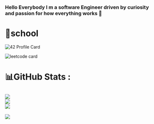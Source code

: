 ### Hello Everybody I m a software Engineer driven by curiosity and passion for how everything works 👋

<!--
**reroreo1/reroreo1** is a ✨ _special_ ✨ repository because its `README.md` (this file) appears on your GitHub profile.

Here are some ideas to get you started:

- 🔭 I’m currently working on ...
- 🌱 I’m currently learning ...
- 👯 I’m looking to collaborate on ...
- 🤔 I’m looking for help with ...
- 💬 Ask me about ...
- 📫 How to reach me: ...
- 😄 Pronouns: ...
- ⚡ Fun fact: ...
-->
# 🏫school

![42 Profile Card](https://badge.mediaplus.ma/greenbinary/rezzahra)

![leetcode card](https://stats-cards-4b1n8mmbp-hxx2.vercel.app/api/leetcode/?username=rachid2pc1)


 # 📊GitHub Stats :
![](https://github-readme-stats.vercel.app/api?username=reroreo1&theme=dark&hide_border=true&include_all_commits=true&count_private=true)<br/>
![](https://github-readme-streak-stats.herokuapp.com/?user=reroreo1&theme=dark&hide_border=true)<br/>
![](https://github-readme-stats.vercel.app/api/top-langs/?username=reroreo1&theme=dark&hide_border=true&include_all_commits=true&count_private=true&layout=compact&hide=php,html,javascript,css,scss,dart)
---
![](https://komarev.com/ghpvc/?username=reroreo1&label=Visitors+Count&color=brightgreen)

